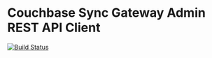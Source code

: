 # Couchbase Sync Gateway Admin REST API Client

[![Build Status](https://travis-ci.org/ecordell/syncgateway-admin-client.svg?branch=master)](https://travis-ci.org/ecordell/syncgateway-admin-client)
